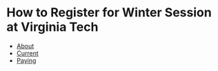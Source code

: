 # How to Register for Winter Session at Virginia Tech 
- [About](about.md) 
- [Current](current.md) 
- [Paying](paying.md)